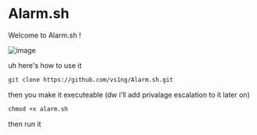 # Alarm.sh

Welcome to
Alarm.sh !

![image](https://user-images.githubusercontent.com/90449815/183894414-af1507db-b5f7-47d2-90bb-bf7bb9aeba68.png)


uh here's how to use it

```md
git clone https://github.com/vs1ng/Alarm.sh.git
```

then you make it executeable (dw i'll add privalage escalation to it later on)

```md
chmod +x alarm.sh
```

then run it 


